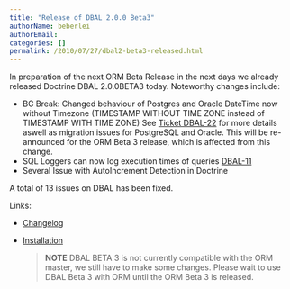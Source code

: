 ```yaml
---
title: "Release of DBAL 2.0.0 Beta3"
authorName: beberlei
authorEmail:
categories: []
permalink: /2010/07/27/dbal2-beta3-released.html
---
```

In preparation of the next ORM Beta Release in the next days we already
released Doctrine DBAL 2.0.0BETA3 today. Noteworthy changes include:

-   BC Break: Changed behaviour of Postgres and Oracle DateTime now
    without Timezone (TIMESTAMP WITHOUT TIME ZONE instead of TIMESTAMP
    WITH TIME ZONE) See [Ticket
    DBAL-22](https://github.com/doctrine/dbal/issues/1394) for
    more details aswell as migration issues for PostgreSQL and Oracle.
    This will be re-announced for the ORM Beta 3 release, which is
    affected from this change.
-   SQL Loggers can now log execution times of queries
    [DBAL-11](https://github.com/doctrine/dbal/issues/1037)
-   Several Issue with AutoIncrement Detection in Doctrine

A total of 13 issues on DBAL has been fixed.

Links:

-   [Changelog](http://www.doctrine-project.org/jira/browse/DBAL/fixforversion/10066)
-   [Installation](http://www.doctrine-project.org/projects/dbal/2.0/download/2.0.0BETA3)

    > **NOTE** DBAL BETA 3 is not currently compatible with the ORM
    > master, we still have to make some changes. Please wait to use
    > DBAL Beta 3 with ORM until the ORM Beta 3 is released.



